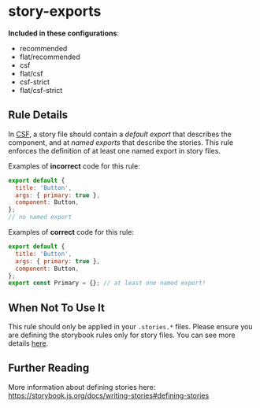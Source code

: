 # story-exports

<!-- RULE-CATEGORIES:START -->

**Included in these configurations**: <ul><li>recommended</li><li>flat/recommended</li><li>csf</li><li>flat/csf</li><li>csf-strict</li><li>flat/csf-strict</li></ul>

<!-- RULE-CATEGORIES:END -->

## Rule Details

In [CSF](https://storybook.js.org/docs/writing-stories#component-story-format), a story file should contain a _default export_ that describes the component, and at _named exports_ that describe the stories. This rule enforces the definition of at least one named export in story files.

Examples of **incorrect** code for this rule:

```js
export default {
  title: 'Button',
  args: { primary: true },
  component: Button,
};
// no named export
```

Examples of **correct** code for this rule:

```js
export default {
  title: 'Button',
  args: { primary: true },
  component: Button,
};
export const Primary = {}; // at least one named export!
```

## When Not To Use It

This rule should only be applied in your `.stories.*` files. Please ensure you are defining the storybook rules only for story files. You can see more details [here](https://github.com/storybookjs/storybook/blob/next/code/lib/eslint-plugin#overridingdisabling-rules).

## Further Reading

More information about defining stories here: https://storybook.js.org/docs/writing-stories#defining-stories
